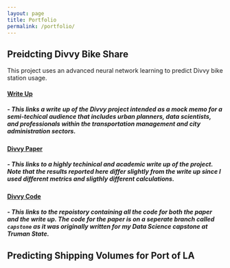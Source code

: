 ```yaml
---
layout: page
title: Portfolio
permalink: /portfolio/
---
```

## Preidcting Divvy Bike Share 
This project uses an advanced neural network learning to predict Divvy bike station usage.
#### [Write Up](/divvy_write_up/)
##### - This links a write up of the Divvy project intended as a mock memo for a semi-techical audience that includes urban planners, data scientists, and professionals within the transportation management and city administration sectors.
#### [Divvy Paper](https://github.com/noahba65/stemGNN_divvy/blob/capstone/Assignments/final-paper/final_paper.pdf)
##### - This links to a highly techinical and academic write up of the project. Note that the results reported here differ slightly from the write up since I used different metrics and sligthly different calculations. 

#### [Divvy Code](https://github.com/noahba65/stemGNN_divvy)
##### - This links to the repoistory containing all the code for both the paper and the write up. The code for the paper is on a seperate branch called `capstone` as it was originally written for my Data Science capstone at Truman State. 


## Predicting Shipping Volumes for Port of LA
